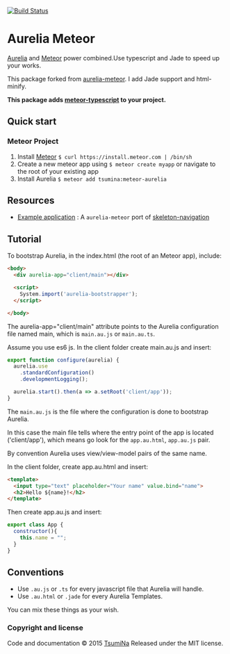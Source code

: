 [![Build Status](https://travis-ci.org/TsumiNa/aurelia-meteor.svg)](https://travis-ci.org/TsumiNa/aurelia-meteor)

# Aurelia Meteor

[Aurelia](http://aurelia.io) and [Meteor](http://www.meteor.com) power combined.Use typescript and Jade to speed up your works.

This package forked from [aurelia-meteor](https://github.com/ahmedshuhel/aurelia-meteor). I add Jade support and html-minify.

**This package adds [meteor-typescript](https://github.com/TsumiNa/meteor-typescript) to your project.**

## Quick start

### Meteor Project

1. Install [Meteor](http://docs.meteor.com/#quickstart) `$ curl https://install.meteor.com | /bin/sh`
2. Create a new meteor app using `$ meteor create myapp` or navigate to the root of your existing app
3. Install Aurelia `$ meteor add tsumina:meteor-aurelia`


## Resources
- [Example application](https://github.com/tsumina/aurelia-skeleton-ts-jade) : A `aurelia-meteor` port of [skeleton-navigation](http://github.com/aurelia/skeleton-navigation)

## Tutorial

To bootstrap Aurelia, in the index.html (the root of an Meteor app), include:

```html
<body>
  <div aurelia-app="client/main"></div>

  <script>
    System.import('aurelia-bootstrapper');
  </script>

</body>
```

The aurelia-app="client/main" attribute points to the Aurelia configuration file named main, which is `main.au.js` or `main.au.ts`.

Assume you use es6 js. In the client folder create main.au.js and insert:


```javascript
export function configure(aurelia) {
  aurelia.use
    .standardConfiguration()
    .developmentLogging();

  aurelia.start().then(a => a.setRoot('client/app'));
}

```

The `main.au.js` is the file where the configuration is done to bootstrap Aurelia.

In this case the main file tells where the entry point of the app is located ('client/app'), which means go look for the `app.au.html`, `app.au.js` pair.

By convention Aurelia uses view/view-model pairs of the same name.

In the client folder, create app.au.html and insert:

```html
<template>
  <input type="text" placeholder="Your name" value.bind="name">
  <h2>Hello ${name}!</h2>
</template>

```

Then create app.au.js and insert:

```javascript
export class App {
  constructor(){
    this.name = "";
  }
}
```

## Conventions

- Use `.au.js` or `.ts` for every javascript file that Aurelia will handle.
- Use `.au.html` or `.jade` for every Aurelia Templates.

You can mix these things as your wish.


### Copyright and license

Code and documentation &copy; 2015 [TsumiNa](https://github.com/TsumiNa)
Released under the MIT license. 
